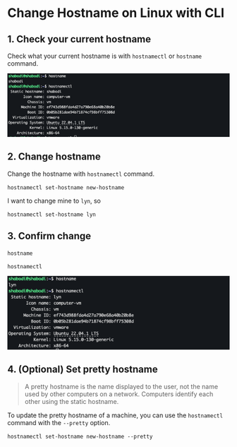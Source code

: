 # Change Hostname on Linux with CLI

## 1. Check your current hostname

Check what your current hostname is with `hostnamectl` or `hostname` command.

![image.png](Change%20Hostname%20on%20Linux%20with%20CLI%20181011ff45b980e38a50eea810ec0493/image.png)

## 2. Change hostname

Change the hostname with `hostnamectl` command.

```
hostnamectl set-hostname new-hostname
```

I want to change mine to `lyn`, so 

```
hostnamectl set-hostname lyn
```

## 3. Confirm change

```
hostname
```

```
hostnamectl
```

![image.png](Change%20Hostname%20on%20Linux%20with%20CLI%20181011ff45b980e38a50eea810ec0493/image%201.png)

## 4. (Optional) Set pretty hostname

> A pretty hostname is the name displayed to the user, not the name used by other computers on a network. Computers identify each other using the static hostname.
> 

To update the pretty hostname of a machine, you can use the `hostnamectl` command with the `--pretty` option.

```
hostnamectl set-hostname new-hostname --pretty
```